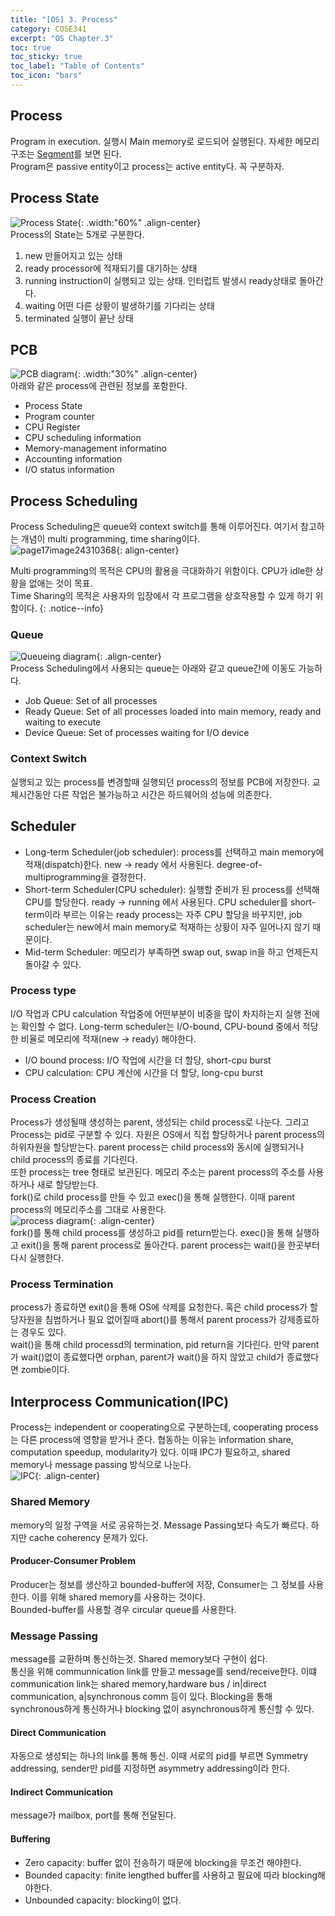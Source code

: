 ```yaml
---
title: "[OS] 3. Process"
category: COSE341
excerpt: "OS Chapter.3"
toc: true
toc_sticky: true
toc_label: "Table of Contents"
toc_icon: "bars"
---
```

## Process
Program in execution. 실행시 Main memory로 로드되어 실행된다. 자세한 메모리 구조는 [Segment](https://ho7221.github.io/os/Segment/)를 보면 된다.  
Program은 passive entity이고 process는 active entity다. 꼭 구분하자.  
## Process State
![Process State](https://user-images.githubusercontent.com/45323902/161476228-b026d12b-d15d-4d7d-a854-0903949ba3f6.jpg){: .width:"60%" .align-center}  
Process의 State는 5개로 구분한다. 
1. new
만들어지고 있는 상태
2. ready
processor에 적재되기를 대기하는 상태
3. running
instruction이 실행되고 있는 상태. 인터럽트 발생시 ready상태로 돌아간다.
4. waiting
어떤 다른 상황이 발생하기를 기다리는 상태
5. terminated
실행이 끝난 상태

## PCB
![PCB diagram](https://user-images.githubusercontent.com/45323902/161795205-139e6776-6a9a-4fee-ae4e-09824f8d1c94.jpg){: .width:"30%" .align-center}   
아래와 같은 process에 관련된 정보를 포함한다.   
* Process State
* Program counter
* CPU Register
* CPU scheduling information
* Memory-management informatino
* Accounting information
* I/O status information

## Process Scheduling
Process Scheduling은 queue와 context switch를 통해 이루어진다. 여기서 참고하는 개념이 multi programming, time sharing이다.  
![page17image24310368](https://user-images.githubusercontent.com/45323902/161797772-a89c39cd-f19a-4937-b4d0-812d34c0ae6e.png){: align-center}  

Multi programming의 목적은 CPU의 활용을 극대화하기 위함이다. CPU가 idle한 상황을 없애는 것이 목표.  
Time Sharing의 목적은 사용자의 입장에서 각 프로그램을 상호작용할 수 있게 하기 위함이다. 
{: .notice--info}  

### Queue
![Queueing diagram](https://user-images.githubusercontent.com/45323902/161797066-a98021d3-7cdc-4e1f-8e56-2e25faa366a7.jpg){: .align-center}  
Process Scheduling에서 사용되는 queue는 아래와 같고 queue간에 이동도 가능하다.  
* Job Queue: Set of all processes
* Ready Queue: Set of all processes loaded into main memory, ready and waiting to execute
* Device Queue: Set of processes waiting for I/O device

### Context Switch
실행되고 있는 process를 변경할때 실행되던 process의 정보를 PCB에 저장한다. 교체시간동안 다른 작업은 불가능하고 시간은 하드웨어의 성능에 의존한다. 

## Scheduler
* Long-term Scheduler(job scheduler): process를 선택하고 main memory에 적재(dispatch)한다. new $\to$ ready 에서 사용된다. degree-of-multiprogramming을 결정한다.
* Short-term Scheduler(CPU scheduler): 실행할 준비가 된 process를 선택해 CPU를 할당한다. ready $\to$ running 에서 사용된다.
CPU scheduler를 short-term이라 부르는 이유는 ready process는 자주 CPU 할당을 바꾸지만, job scheduler는 new에서 main memory로 적재하는 상황이 자주 일어나지 않기 때문이다.  
* Mid-term Scheduler: 메모리가 부족하면 swap out, swap in을 하고 언제든지 돌아갈 수 있다.

### Process type
I/O 작업과 CPU calculation 작업중에 어떤부분이 비중을 많이 차지하는지 실행 전에는 확인할 수 없다. Long-term scheduler는 I/O-bound, CPU-bound 중에서 적당한 비율로 메모리에 적재(new $\to$ ready) 해야한다.   
* I/O bound process: I/O 작업에 시간을 더 할당, short-cpu burst
* CPU calculation: CPU 계산에 시간을 더 할당, long-cpu burst

### Process Creation
Process가 생성될때 생성하는 parent, 생성되는 child process로 나눈다. 그리고 Process는 pid로 구분할 수 있다. 자원은 OS에서 직접 할당하거나 parent process의 하위자원을 할당받는다. parent process는 child process와 동시에 실행되거나 child process의 종료를 기다린다.  
또한 process는 tree 형태로 보관된다. 메모리 주소는 parent process의 주소를 사용하거나 새로 할당받는다.  
fork()로 child process를 만들 수 있고 exec()을 통해 실행한다. 이때 parent process의 메모리주소를 그대로 사용한다.  
![process diagram](https://user-images.githubusercontent.com/45323902/161975837-317f05a8-a062-40d5-9657-6fe93dbd77b2.jpg){: .align-center}  
fork()를 통해 child process를 생성하고 pid를 return받는다. exec()을 통해 실행하고 exit()을 통해 parent process로 돌아간다. parent process는 wait()을 한곳부터 다시 실행한다. 

### Process Termination
process가 종료하면 exit()을 통해 OS에 삭제를 요청한다. 혹은 child process가 할당자원을 침범하거나 필요 없어질때 abort()를 통해서 parent process가 강제종료하는 경우도 있다.  
wait()을 통해 child processd의 termination, pid return을 기다린다. 만약 parent가 wait()없이 종료했다면 orphan, parent가 wait()을 하지 않았고 child가 종료했다면 zombie이다.  

## Interprocess Communication(IPC)
Process는 independent or cooperating으로 구분하는데, cooperating process는 다른 process에 영향을 받거나 준다. 협동하는 이유는 information share, computation speedup, modularity가 있다. 이때 IPC가 필요하고, shared memory나 message passing 방식으로 나눈다.  
![IPC](https://user-images.githubusercontent.com/45323902/161979135-3c7929c4-b1e9-4f3b-afc2-96f6240f61ba.jpg){: .align-center}

### Shared Memory
memory의 일정 구역을 서로 공유하는것. Message Passing보다 속도가 빠르다. 하지만 cache coherency 문제가 있다.
#### Producer-Consumer Problem
Producer는 정보를 생산하고 bounded-buffer에 저장, Consumer는 그 정보를 사용한다. 이를 위해 shared memory를 사용하는 것이다.  
Bounded-buffer를 사용할 경우 circular queue를 사용한다.

### Message Passing
message를 교환하며 통신하는것. Shared memory보다 구현이 쉽다.  
통신을 위해 communnication link를 만들고 message를 send/receive한다. 이떄 communication link는 shared memory,hardware bus / in|direct communication, a|synchronous comm 등이 있다. Blocking을 통해 synchronous하게 통신하거나 blocking 없이 asynchronous하게 통신할 수 있다.  
#### Direct Communication
자동으로 생성되는 하나의 link를 통해 통신. 이때 서로의 pid를 부르면 Symmetry addressing, sender만 pid를 지정하면 asymmetry addressing이라 한다.
#### Indirect Communication
message가 mailbox, port를 통해 전달된다. 

#### Buffering
* Zero capacity: buffer 없이 전송하기 때문에 blocking을 무조건 해야한다.
* Bounded capacity: finite lengthed buffer를 사용하고 필요에 따라 blocking해야한다. 
* Unbounded capacity: blocking이 없다. 

